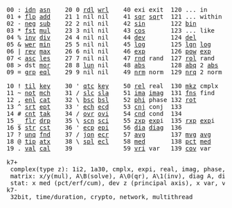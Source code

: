 <pre>
00 : <a href="../../blob/master/k.go#L691">idn</a> <a href="../../blob/master/k.go#L3723">asn</a>    20 0 <a href="../../blob/master/k.go#L3456">rdl</a> <a href="../../blob/master/k.go#L3460">wrl</a>    40 exi exit  120 ... in       60 <a href="../../blob/master/k.go#L4001">prm</a>  140
01 + <a href="../../blob/master/k.go#L692">flp</a> <a href="../../blob/master/k.go#L1862">add</a>    21 1 nil nil    41 <a href="../../blob/master/k.go#L1668">sqr</a> <a href="../../blob/master/k.go#L1668">sqr</a>t  121 ... within   61      141
02 - <a href="../../blob/master/k.go#L731">neg</a> <a href="../../blob/master/k.go#L1863">sub</a>    22 2 nil nil    42 <a href="../../blob/master/k.go#L1671">sin</a>       122 <a href="../../blob/master/k.go#L3632">bin</a>          62      142
03 * <a href="../../blob/master/k.go#L734">fst</a> <a href="../../blob/master/k.go#L1864">mul</a>    23 3 nil nil    43 <a href="../../blob/master/k.go#L1674">cos</a>       123 ... like     63      143
04 % <a href="../../blob/master/k.go#L775">inv</a> <a href="../../blob/master/k.go#L1865">div</a>    24 4 nil nil    44 <a href="../../blob/master/k.go#L4598">dev</a>       124 <a href="../../blob/master/k.go#L3968">del</a>          64      144
05 & <a href="../../blob/master/k.go#L778">wer</a> <a href="../../blob/master/k.go#L1866">min</a>    25 5 nil nil    45 <a href="../../blob/master/k.go#L1692">log</a>       125 <a href="../../blob/master/k.go#L1871">lgn</a> <a href="../../blob/master/k.go#L1692">log</a>      65      145
06 | <a href="../../blob/master/k.go#L802">rev</a> <a href="../../blob/master/k.go#L1867">max</a>    26 6 nil nil    46 <a href="../../blob/master/k.go#L1695">exp</a>       126 <a href="../../blob/master/k.go#L1874">pow</a> <a href="../../blob/master/k.go#L1695">exp</a>      66      146
07 < <a href="../../blob/master/k.go#L833">asc</a> <a href="../../blob/master/k.go#L1868">les</a>    27 7 nil nil    47 <a href="../../blob/master/k.go#L4087">rnd</a> rand  127 <a href="../../blob/master/k.go#L4038">rol</a> rand     67      147
08 > dst <a href="../../blob/master/k.go#L1869">mor</a>    28 8 <a href="../../blob/master/k.go#L3466">lun</a> nil    48 <a href="../../blob/master/k.go#L1677">abs</a>       128 <a href="../../blob/master/k.go#L1685">abq</a> 2 <a href="../../blob/master/k.go#L1677">abs</a>    68      148
09 = <a href="../../blob/master/k.go#L849">grp</a> <a href="../../blob/master/k.go#L1870">eql</a>    29 9 nil nil    49 <a href="../../blob/master/k.go#L4175">nrm</a> norm  129 <a href="../../blob/master/k.go#L4176">nrq</a> 2 norm   69      149
                                                                          
10 ! <a href="../../blob/master/k.go#L882">til</a> <a href="../../blob/master/k.go#L1915">key</a>    30 ' <a href="../../blob/master/k.go#L3033">qtc</a> <a href="../../blob/master/k.go#L1915">key</a>    50 <a href="../../blob/master/k.go#L1698">rel</a> real  130 <a href="../../blob/master/k.go#L4521">mkz</a> cmplx    70      150
11 ~ <a href="../../blob/master/k.go#L943">not</a> <a href="../../blob/master/k.go#L1949">mch</a>    31 / <a href="../../blob/master/k.go#L3034">slc</a> <a href="../../blob/master/k.go#L3031">sla</a>    51 <a href="../../blob/master/k.go#L1699">ima</a> <a href="../../blob/master/k.go#L1699">ima</a>g  131 <a href="../../blob/master/k.go#L2425">fns</a> find     71      151
12 , <a href="../../blob/master/k.go#L962">enl</a> <a href="../../blob/master/k.go#L1994">cat</a>    32 \ <a href="../../blob/master/k.go#L3035">bsc</a> <a href="../../blob/master/k.go#L3032">bsl</a>    52 <a href="../../blob/master/k.go#L1700">phi</a> phase 132 <a href="../../blob/master/k.go#L2195">rot</a>          72      152
13 ^ <a href="../../blob/master/k.go#L980">srt</a> <a href="../../blob/master/k.go#L2102">ept</a>    33 ' <a href="../../blob/master/k.go#L3042">ech</a> <a href="../../blob/master/k.go#L3068">ecd</a>    53 <a href="../../blob/master/k.go#L1728">cnj</a> conj  133              73      153
14 # <a href="../../blob/master/k.go#L981">cnt</a> <a href="../../blob/master/k.go#L2128">tak</a>    34 / <a href="../../blob/master/k.go#L3165">ovr</a> <a href="../../blob/master/k.go#L3306">ovi</a>    54 <a href="../../blob/master/k.go#L4355">cnd</a> cond  134              74      154
15 _ <a href="../../blob/master/k.go#L989">flr</a> <a href="../../blob/master/k.go#L2196">drp</a>    35 \ <a href="../../blob/master/k.go#L3227">scn</a> <a href="../../blob/master/k.go#L3339">sci</a>    55 <a href="../../blob/master/k.go#L1786">zxp</a> <a href="../../blob/master/k.go#L1695">exp</a>i  135 <a href="../../blob/master/k.go#L1749">rxp</a> <a href="../../blob/master/k.go#L1695">exp</a>i     75      155
16 $ <a href="../../blob/master/k.go#L998">str</a> <a href="../../blob/master/k.go#L2300">cst</a>    36 ' <a href="../../blob/master/k.go#L3088">ecp</a> <a href="../../blob/master/k.go#L3117">epi</a>    56 <a href="../../blob/master/k.go#L918">dia</a> <a href="../../blob/master/k.go#L918">dia</a>g  136              76      156
17 ? <a href="../../blob/master/k.go#L1064">unq</a> <a href="../../blob/master/k.go#L2392">fnd</a>    37 / <a href="../../blob/master/k.go#L3581">jon</a> <a href="../../blob/master/k.go#L3137">ecr</a>    57 <a href="../../blob/master/k.go#L4693">avg</a>       137 <a href="../../blob/master/k.go#L4724">mvg</a> <a href="../../blob/master/k.go#L4693">avg</a>      77      157
18 @ <a href="../../blob/master/k.go#L1096">tip</a> <a href="../../blob/master/k.go#L2457">atx</a>    38 \ <a href="../../blob/master/k.go#L3548">spl</a> <a href="../../blob/master/k.go#L3151">ecl</a>    58 <a href="../../blob/master/k.go#L4829">med</a>       138 <a href="../../blob/master/k.go#L4841">pct</a> <a href="../../blob/master/k.go#L4829">med</a>      78      158
19 . <a href="../../blob/master/k.go#L1106">val</a> <a href="../../blob/master/k.go#L2885">cal</a>    39              59 <a href="../../blob/master/k.go#L4624">vri</a> var   139 <a href="../../blob/master/k.go#L4645">cov</a> var      79      15

k7+
 complex(type z): 1i2, 1a30, cmplx, expi, real, imag, phase, conj, rand 3i(binormal)
 matrix: x/y(mul), A\B(solve), A\0(qr), A\1(inv), diag A, diag v, norm, cond
 stat: x med (pct/erf/cum), dev z (principal axis), x var, var z (cov), x avg (cum/win/exp)
k7-
 32bit, time/duration, crypto, network, multithread

</pre>